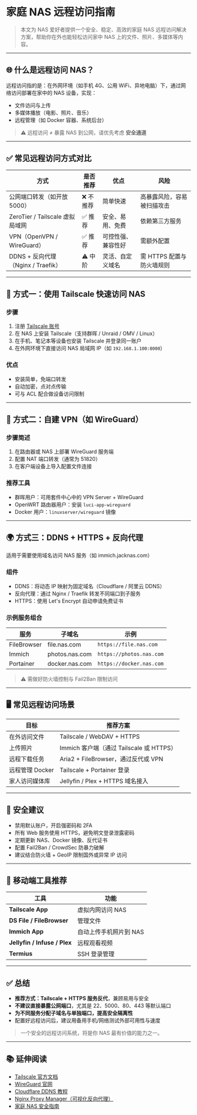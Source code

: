 # 家庭 NAS 远程访问指南

> 本文为 NAS 爱好者提供一个安全、稳定、高效的家庭 NAS 远程访问解决方案，帮助你在外也能轻松访问家中 NAS 上的文件、照片、多媒体等内容。

---

## 🌐 什么是远程访问 NAS？

远程访问指的是：在外网环境（如手机 4G、公用 WiFi、异地电脑）下，通过网络访问部署在家中的 NAS 设备，实现：

* 文件访问与上传
* 多媒体播放（电影、照片、音乐）
* 远程管理（如 Docker 容器、系统后台）

> ⚠️ 远程访问 ≠ 暴露 NAS 到公网，请优先考虑 **安全通道**

---

## ✅ 常见远程访问方式对比

| 方式                           | 是否推荐  | 优点        | 风险               |
| ---------------------------- | ----- | --------- | ---------------- |
| 公网端口转发（如开放 5000）             | ❌ 不推荐 | 简单快速      | 高暴露风险，容易被扫描攻击    |
| ZeroTier / Tailscale 虚拟局域网   | ✅ 推荐  | 安全、易用、免费  | 依赖第三方服务          |
| VPN（OpenVPN / WireGuard）     | ✅ 推荐  | 可控性强、兼容性好 | 需额外配置            |
| DDNS + 反向代理（Nginx / Traefik） | ⚠️ 中阶 | 灵活、自定义域名  | 需 HTTPS 配置与防火墙规则 |

---

## 🧰 方式一：使用 Tailscale 快速访问 NAS

### 步骤

1. 注册 [Tailscale 账号](https://tailscale.com)
2. 在 NAS 上安装 Tailscale（支持群晖 / Unraid / OMV / Linux）
3. 在手机、笔记本等设备也安装 Tailscale 并登录同一账户
4. 在外网环境下直接访问 NAS 局域网 IP（如 `192.168.1.100:8000`）

### 优点

* 安装简单，免端口转发
* 自动加密，点对点传输
* 可与 ACL 配合做设备访问限制

---

## 🧩 方式二：自建 VPN（如 WireGuard）

### 步骤简述

1. 在路由器或 NAS 上部署 WireGuard 服务端
2. 配置 NAT 端口转发（通常为 51820）
3. 在客户端设备上导入配置文件连接

### 推荐工具

* 群晖用户：可用套件中心中的 VPN Server + WireGuard
* OpenWRT 路由器用户：安装 `luci-app-wireguard`
* Docker 用户：`linuxserver/wireguard` 镜像

---

## 🌍 方式三：DDNS + HTTPS + 反向代理

适用于需要使用域名访问 NAS 服务（如 immich.jacknas.com）

### 组件

* DDNS：将动态 IP 映射为固定域名（Cloudflare / 阿里云 DDNS）
* 反向代理：通过 Nginx / Traefik 转发不同端口到子服务
* HTTPS：使用 Let's Encrypt 自动申请免费证书

### 示例服务组合

| 服务          | 子域名            | 示例                       |
| ----------- | -------------- | ------------------------ |
| FileBrowser | file.nas.com   | `https://file.nas.com`   |
| Immich      | photos.nas.com | `https://photos.nas.com` |
| Portainer   | docker.nas.com | `https://docker.nas.com` |

> ⚠️ 需做好防火墙控制与 Fail2Ban 限制访问

---

## 🖥️ 常见远程访问场景

| 目标          | 推荐方案                             |
| ----------- | -------------------------------- |
| 在外访问文件      | Tailscale / WebDAV + HTTPS       |
| 上传照片        | Immich 客户端（通过 Tailscale 或 HTTPS） |
| 远程下载任务      | Aria2 + FileBrowser，通过反代或 VPN    |
| 远程管理 Docker | Tailscale + Portainer 登录         |
| 家人访问媒体库     | Jellyfin / Plex + HTTPS 域名接入     |

---

## 🔐 安全建议

* 禁用默认账户，开启强密码和 2FA
* 所有 Web 服务使用 HTTPS，避免明文登录泄露密码
* 定期更新 NAS、Docker 镜像、反代证书
* 配置 Fail2Ban / CrowdSec 防暴力破解
* 建议结合防火墙 + GeoIP 限制国外或异常 IP 访问

---

## 📱 移动端工具推荐

| 工具                           | 功能            |
| ---------------------------- | ------------- |
| **Tailscale App**            | 虚拟内网访问 NAS    |
| **DS File / FileBrowser**    | 管理文件          |
| **Immich App**               | 自动上传手机照片到 NAS |
| **Jellyfin / Infuse / Plex** | 远程观看视频        |
| **Termius**                  | SSH 登录管理      |

---

## ✅ 总结

* **推荐方式：Tailscale + HTTPS 服务反代**，兼顾易用与安全
* **不建议直接暴露公网端口**，尤其是 22、5000、80、443 等默认端口
* **为不同服务分配子域名与单独端口，提高安全隔离性**
* 配置好远程访问后，建议用备用手机/网络测试外部可用性与速度

> 一个安全的远程访问系统，将是你 NAS 最有价值的能力之一。

---

## 📚 延伸阅读

* [Tailscale 官方文档](https://tailscale.com/kb/)
* [WireGuard 官网](https://www.wireguard.com/)
* [Cloudflare DDNS 教程](https://developers.cloudflare.com)
* [Nginx Proxy Manager（可视化反向代理）](https://nginxproxymanager.com/)
* [家庭 NAS 安全指南](./nas_security_guide.md)
